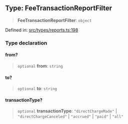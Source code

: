 
## Type: FeeTransactionReportFilter

> **FeeTransactionReportFilter**: `object`

Defined in: [src/types/reports.ts:198](https://github.com/centrifuge/sdk/blob/5924ed586d0e61ad527b0c53333be0f2d6e0ea5a/src/types/reports.ts#L198)

### Type declaration

#### from?

> `optional` **from**: `string`

#### to?

> `optional` **to**: `string`

#### transactionType?

> `optional` **transactionType**: `"directChargeMade"` \| `"directChargeCanceled"` \| `"accrued"` \| `"paid"` \| `"all"`
